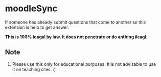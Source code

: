 # moodleSync
If someone has already submit questions that come to another so this extension is help  to get answer.

**This is 100% leagal by law. It does not penetrate or do anthing ileagl.**


## Note
 1) Please use this only for educational purposes. It is not advisable to use it on teaching sites. :)
